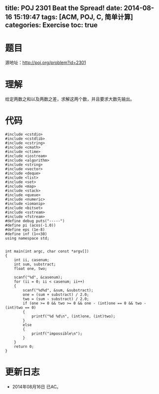 title: POJ 2301 Beat the Spread!
date: 2014-08-16 15:19:47
tags: [ACM, POJ, C, 简单计算]
categories: Exercise
toc: true
---
# 题目
源地址：http://poj.org/problem?id=2301

# 理解
给定两数之和以及两数之差，求解这两个数，并且要求大数先输出。

<!-- more -->

# 代码
```
#include <cstdio>
#include <cstdlib>
#include <cstring>
#include <cmath>
#include <ctime>
#include <iostream>
#include <algorithm>
#include <string>
#include <vector>
#include <deque>
#include <list>
#include <set>
#include <map>
#include <stack>
#include <queue>
#include <numeric>
#include <iomanip>
#include <bitset>
#include <sstream>
#include <fstream>
#define debug puts("-----")
#define pi (acos(-1.0))
#define eps (1e-8)
#define inf (1<<30)
using namespace std;


int main(int argc, char const *argv[])
{
    int ii, casenum;
    int sum, substract;
    float one, two;

    scanf("%d", &casenum);
    for (ii = 0; ii < casenum; ii++)
    {
        scanf("%d%d", &sum, &substract);
        one = (sum + substract) / 2.0;
        two = (sum - substract) / 2.0;
        if (one >= 0 && two >= 0 && one - (int)one == 0 && two - (int)two == 0)
        {
            printf("%d %d\n", (int)one, (int)two);
        }
        else
        {
            printf("impossible\n");
        }
    }
    return 0;
}
```

# 更新日志
- 2014年08月16日 已AC。